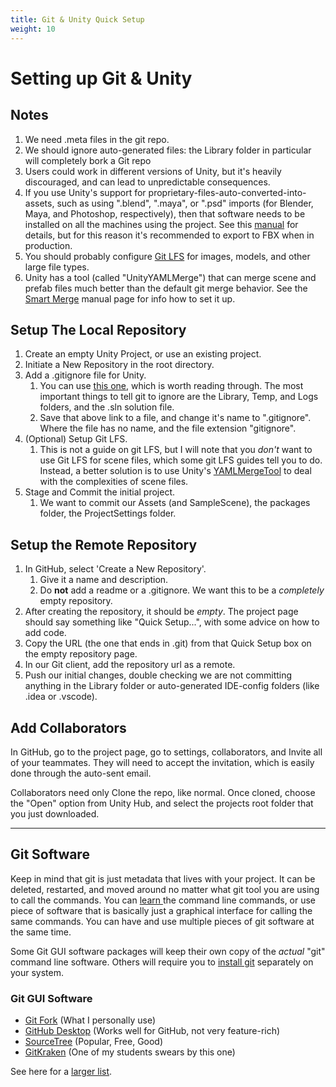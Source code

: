 ```yaml
---
title: Git & Unity Quick Setup 
weight: 10
---
```


# Setting up Git & Unity

## Notes

1. We need .meta files in the git repo.
2. We should ignore auto-generated files: the Library folder in particular will completely bork a Git repo
3. Users could work in different versions of Unity, but it's heavily discouraged, and can lead to unpredictable consequences.
4. If you use Unity's support for proprietary-files-auto-converted-into-assets, such as using ".blend", ".maya", or ".psd" imports (for Blender, Maya, and Photoshop, respectively), then that software needs to be installed on all the machines using the project. See this [manual](https://docs.unity3d.com/Manual/3D-formats.html) for details, but for this reason it's recommended to export to FBX when in production.
5. You should probably configure [Git LFS](https://www.atlassian.com/git/tutorials/git-lfs) for images, models, and other large file types.
6. Unity has a tool (called "UnityYAMLMerge") that can merge scene and prefab files much better than the default git merge behavior. See the [Smart Merge](https://docs.unity3d.com/Manual/SmartMerge.html) manual page for info how to set it up.

## Setup The Local Repository

1. Create an empty Unity Project, or use an existing project.
2. Initiate a New Repository in the root directory.
3. Add a .gitignore file for Unity.
   1. You can use [this one](https://raw.githubusercontent.com/github/gitignore/main/Unity.gitignore), which is worth reading through. The most important things to tell git to ignore are the Library, Temp, and Logs folders, and the .sln solution file.
   2. Save that above link to a file, and change it's name to ".gitignore". Where the file has no name, and the file extension "gitignore".
4. (Optional) Setup Git LFS. 
   1. This is not a guide on git LFS, but I will note that you *don't* want to use Git LFS for scene files, which some git LFS guides tell you to do. Instead, a better solution is to use Unity's [YAMLMergeTool](https://docs.unity3d.com/Manual/SmartMerge.html) to deal with the complexities of scene files.
5. Stage and Commit the initial project.
   1. We want to commit our Assets (and SampleScene), the packages folder, the ProjectSettings folder.

## Setup the Remote Repository

1. In GitHub, select 'Create a New Repository'.
   1. Give it a name and description.
   2. Do **not** add a readme or a .gitignore. We want this to be a *completely* empty repository.
2. After creating the repository, it should be *empty*. The project page should say something like "Quick Setup...", with some advice on how to add code.
3. Copy the URL (the one that ends in .git) from that Quick Setup box on the empty repository page.
4. In our Git client, add the repository url as a remote.
5. Push our initial changes, double checking we are not committing anything in the Library folder or auto-generated IDE-config folders (like .idea or .vscode).

## Add Collaborators

In GitHub, go to the project page, go to settings, collaborators, and Invite all of your teammates. They will need to accept the invitation, which is easily done through the auto-sent email.

Collaborators need only Clone the repo, like normal. Once cloned, choose the "Open" option from Unity Hub, and select the projects root folder that you just downloaded. 

---

## Git Software

Keep in mind that git is just metadata that lives with your project. It can be deleted, restarted, and moved around no matter what git tool you are using to call the commands. You can [learn ](https://git-scm.com/docs/gittutorial) the command line commands, or use piece of software that is basically just a graphical interface for calling the same commands. You can have and use multiple pieces of git software at the same time.

Some Git GUI software packages will keep their own copy of the *actual* "git" command line software. Others will require you to [install git](https://www.atlassian.com/git/tutorials/install-git?section=windows#windows) separately on your system.

### Git GUI Software

- [Git Fork](https://git-fork.com/) (What I personally use)
- [GitHub Desktop](https://desktop.github.com/) (Works well for GitHub, not very feature-rich)
- [SourceTree](https://www.sourcetreeapp.com/) (Popular, Free, Good)
- [GitKraken](https://www.gitkraken.com/) (One of my students swears by this one)

See here for a [larger list](https://git-scm.com/downloads/guis).
